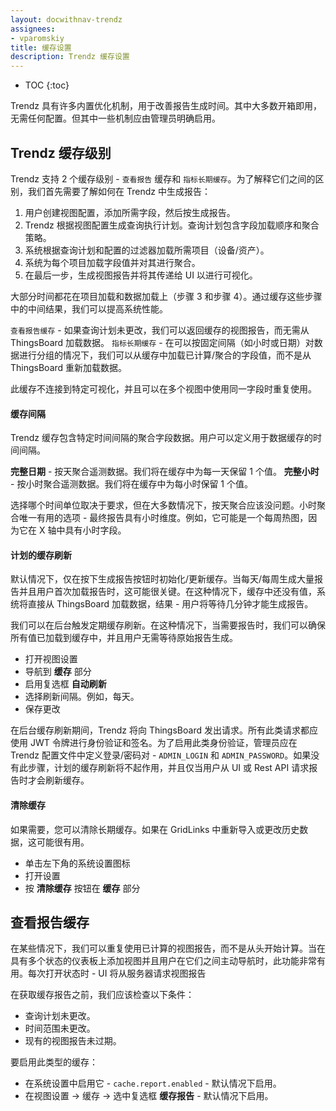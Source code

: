 ```yaml
---
layout: docwithnav-trendz
assignees:
- vparomskiy
title: 缓存设置
description: Trendz 缓存设置
---
```


* TOC
{:toc}

Trendz 具有许多内置优化机制，用于改善报告生成时间。其中大多数开箱即用，无需任何配置。但其中一些机制应由管理员明确启用。

## Trendz 缓存级别

Trendz 支持 2 个缓存级别 - `查看报告` 缓存和 `指标长期缓存`。为了解释它们之间的区别，我们首先需要了解如何在 Trendz 中生成报告：

1. 用户创建视图配置，添加所需字段，然后按生成报告。
2. Trendz 根据视图配置生成查询执行计划。查询计划包含字段加载顺序和聚合策略。
3. 系统根据查询计划和配置的过滤器加载所需项目（设备/资产）。
4. 系统为每个项目加载字段值并对其进行聚合。
5. 在最后一步，生成视图报告并将其传递给 UI 以进行可视化。

大部分时间都花在项目加载和数据加载上（步骤 3 和步骤 4）。通过缓存这些步骤中的中间结果，我们可以提高系统性能。

`查看报告缓存` - 如果查询计划未更改，我们可以返回缓存的视图报告，而无需从 ThingsBoard 加载数据。
`指标长期缓存` - 在可以按固定间隔（如小时或日期）对数据进行分组的情况下，我们可以从缓存中加载已计算/聚合的字段值，而不是从 ThingsBoard 重新加载数据。

此缓存不连接到特定可视化，并且可以在多个视图中使用同一字段时重复使用。

#### 缓存间隔

Trendz 缓存包含特定时间间隔的聚合字段数据。用户可以定义用于数据缓存的时间间隔。

**完整日期** - 按天聚合遥测数据。我们将在缓存中为每一天保留 1 个值。
**完整小时** - 按小时聚合遥测数据。我们将在缓存中为每小时保留 1 个值。

选择哪个时间单位取决于要求，但在大多数情况下，按天聚合应该没问题。小时聚合唯一有用的选项 - 最终报告具有小时维度。例如，它可能是一个每周热图，因为它在 X 轴中具有小时字段。

#### 计划的缓存刷新

默认情况下，仅在按下生成报告按钮时初始化/更新缓存。当每天/每周生成大量报告并且用户首次加载报告时，这可能很关键。在这种情况下，缓存中还没有值，系统将直接从 ThingsBoard 加载数据，结果 - 用户将等待几分钟才能生成报告。

我们可以在后台触发定期缓存刷新。在这种情况下，当需要报告时，我们可以确保所有值已加载到缓存中，并且用户无需等待原始报告生成。

* 打开视图设置
* 导航到 **缓存** 部分
* 启用复选框 **自动刷新**
* 选择刷新间隔。例如，每天。
* 保存更改

在后台缓存刷新期间，Trendz 将向 ThingsBoard 发出请求。所有此类请求都应使用 JWT 令牌进行身份验证和签名。为了启用此类身份验证，管理员应在 Trendz 配置文件中定义登录/密码对 - `ADMIN_LOGIN` 和 `ADMIN_PASSWORD`。如果没有此步骤，计划的缓存刷新将不起作用，并且仅当用户从 UI 或 Rest API 请求报告时才会刷新缓存。

#### 清除缓存

如果需要，您可以清除长期缓存。如果在 GridLinks 中重新导入或更改历史数据，这可能很有用。

* 单击左下角的系统设置图标
* 打开设置
* 按 **清除缓存** 按钮在 **缓存** 部分

## 查看报告缓存

在某些情况下，我们可以重复使用已计算的视图报告，而不是从头开始计算。当在具有多个状态的仪表板上添加视图并且用户在它们之间主动导航时，此功能非常有用。每次打开状态时 - UI 将从服务器请求视图报告

在获取缓存报告之前，我们应该检查以下条件：

* 查询计划未更改。
* 时间范围未更改。
* 现有的视图报告未过期。

要启用此类型的缓存：

* 在系统设置中启用它 - `cache.report.enabled` - 默认情况下启用。
* 在视图设置 -> 缓存 -> 选中复选框 **缓存报告** - 默认情况下启用。